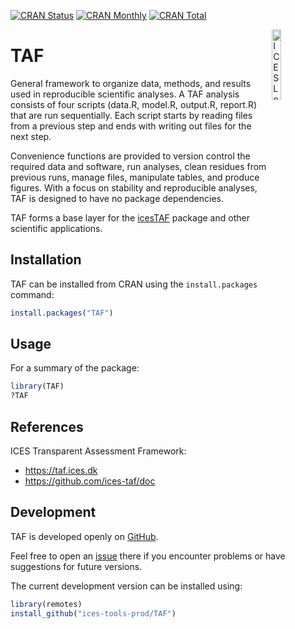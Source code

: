 [![CRAN Status](https://r-pkg.org/badges/version/TAF)](https://cran.r-project.org/package=TAF)
[![CRAN Monthly](https://cranlogs.r-pkg.org/badges/TAF)](https://cran.r-project.org/package=TAF)
[![CRAN Total](https://cranlogs.r-pkg.org/badges/grand-total/TAF)](https://cran.r-project.org/package=TAF)

[<img align="right" alt="ICES Logo" width="17%" height="17%" src="https://ices.dk/_layouts/15/1033/images/icesimg/iceslogo.png">](https://ices.dk)

TAF
===

General framework to organize data, methods, and results used in reproducible
scientific analyses. A TAF analysis consists of four scripts (data.R, model.R,
output.R, report.R) that are run sequentially. Each script starts by reading
files from a previous step and ends with writing out files for the next step.

Convenience functions are provided to version control the required data and
software, run analyses, clean residues from previous runs, manage files,
manipulate tables, and produce figures. With a focus on stability and
reproducible analyses, TAF is designed to have no package dependencies.

TAF forms a base layer for the
[icesTAF](https://cran.r-project.org/package=icesTAF) package and other
scientific applications.

Installation
------------

TAF can be installed from CRAN using the `install.packages` command:

```R
install.packages("TAF")
```

Usage
-----

For a summary of the package:

```R
library(TAF)
?TAF
```

References
----------

ICES Transparent Assessment Framework:
* https://taf.ices.dk
* https://github.com/ices-taf/doc

Development
-----------

TAF is developed openly on
[GitHub](https://github.com/ices-tools-prod/TAF).

Feel free to open an
[issue](https://github.com/ices-tools-prod/TAF/issues) there if you
encounter problems or have suggestions for future versions.

The current development version can be installed using:

```R
library(remotes)
install_github("ices-tools-prod/TAF")
```
